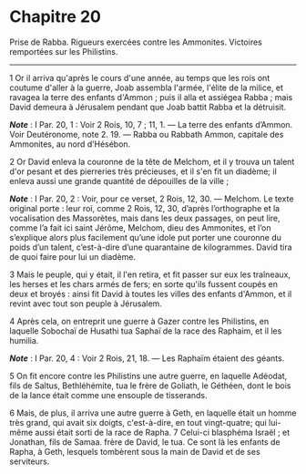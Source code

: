 # Chapitre 20

Prise de Rabba.
Rigueurs exercées contre les Ammonites.
Victoires remportées sur les Philistins.

***

1 Or il arriva qu'après le cours d'une année, au temps que les rois ont coutume d'aller à la guerre, Joab assembla l'armée, l'élite de la milice, et ravagea la terre des enfants d'Ammon ; puis il alla et assiégea Rabba ; mais David demeura à Jérusalem pendant que Joab battit Rabba et la détruisit.

***Note*** :  I Par. 20, 1 : Voir 2 Rois, 10, 7 ; 11, 1. ― La terre des enfants d’Ammon. Voir Deutéronome, note 2. 19. ― Rabba ou Rabbath Ammon, capitale des Ammonites, au nord d’Hésébon.

2 Or David enleva la couronne de la tête de Melchom, et il y trouva un talent d'or pesant et des pierreries très précieuses, et il s'en fit un diadème; il enleva aussi une grande quantité de dépouilles de la ville ;

***Note*** :  I Par. 20, 2 : Voir, pour ce verset, 2 Rois, 12, 30. ― Melchom. Le texte original porte : leur roi, comme 2 Rois, 12, 30, d’après l’orthographe et la vocalisation des Massorètes, mais dans les deux passages, on peut lire, comme l’a fait ici saint Jérôme, Melchom, dieu des Ammonites, et l’on s’explique alors plus facilement qu’une idole put porter une couronne du poids d’un talent, c’est-à-dire d’une quarantaine de kilogrammes. David tira de quoi faire pour lui un diadème.

3 Mais le peuple, qui y était, il l'en retira, et fit passer sur eux les traîneaux, les herses et les chars armés de fers; en sorte qu'ils fussent coupés en deux et broyés : ainsi fit David à toutes les villes des enfants d'Ammon, et il revint avec tout son peuple à Jérusalem.


4 Après cela, on entreprit une guerre à Gazer contre les Philistins, en laquelle Sobochaï de Husathi tua Saphaï de la race des Raphaim, et il les humilia.

***Note*** :  I Par. 20, 4 : Voir 2 Rois, 21, 18. ― Les Raphaïm étaient des géants.


5 On fit encore contre les Philistins une autre guerre, en laquelle Adéodat, fils de Saltus, Bethléhémite, tua le frère de Goliath, le Géthéen, dont le bois de la lance était comme une ensouple de tisserands.


6 Mais, de plus, il arriva une autre guerre à Geth, en laquelle était un homme très grand, qui avait six doigts, c'est-à-dire, en tout vingt-quatre; qui lui-même aussi était sorti de la race de Rapha. 7 Celui-ci blasphéma Israël ; et Jonathan, fils de Samaa. frère de David, le tua. Ce sont là les enfants de Rapha, à Geth, lesquels tombèrent sous la main de David et de ses serviteurs.


